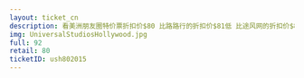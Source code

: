 ```yaml
---
layout: ticket_cn
description: 看美洲朋友圈特价票折扣价$80 比路路行的折扣价$81低 比途风网的折扣价$82低 比走四方的折扣价$83低 比官网的原价$92低 还能认识结交朋友
img: UniversalStudiosHollywood.jpg
full: 92
retail: 80
ticketID: ush802015
---
```


